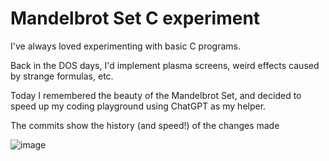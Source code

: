 # Mandelbrot Set C experiment

I've always loved experimenting with basic C programs.

Back in the DOS days, I'd implement plasma screens, weird effects caused by strange formulas, etc.

Today I remembered the beauty of the Mandelbrot Set, and decided to speed up my coding playground using ChatGPT as my helper.

The commits show the history (and speed!) of the changes made

![image](https://github.com/user-attachments/assets/8cf00d5f-3b37-4e42-ad18-e856ee14a021)
